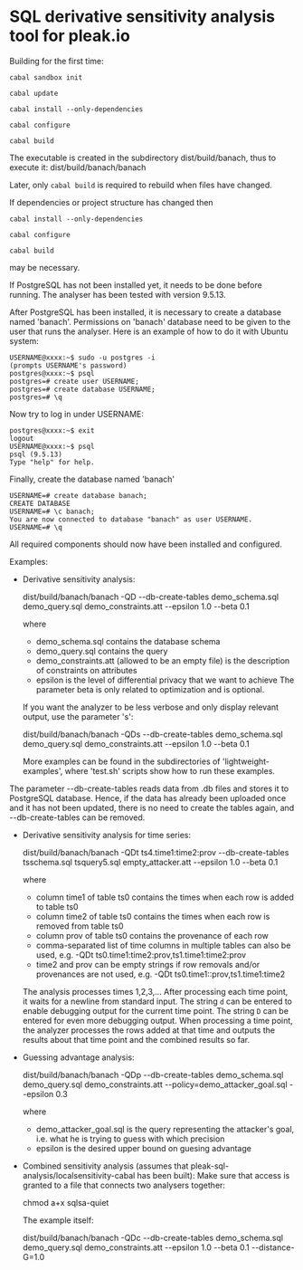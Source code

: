 # SQL derivative sensitivity analysis tool for pleak.io

Building for the first time:

`cabal sandbox init`

`cabal update`

`cabal install --only-dependencies`

`cabal configure`

`cabal build`

The executable is created in the subdirectory dist/build/banach, thus to execute it:
    dist/build/banach/banach

Later, only 
`cabal build`
is required to rebuild when files have changed.

If dependencies or project structure has changed then

`cabal install --only-dependencies`

`cabal configure`

`cabal build`

may be necessary.


If PostgreSQL has not been installed yet, it needs to be done before running. The analyser has been tested with version 9.5.13.

After PostgreSQL has been installed, it is necessary to create a database named 'banach'.
Permissions on 'banach' database need to be given to the user that runs the analyser.
Here is an example of how to do it with Ubuntu system:

    USERNAME@xxxx:~$ sudo -u postgres -i
    (prompts USERNAME's password)
    postgres@xxxx:~$ psql
    postgres=# create user USERNAME;
    postgres=# create database USERNAME;
    postgres=# \q

Now try to log in under USERNAME:

    postgres@xxxx:~$ exit
    logout
    USERNAME@xxxx:~$ psql
    psql (9.5.13)
    Type "help" for help.

Finally, create the database named 'banach'

    USERNAME=# create database banach;
    CREATE DATABASE
    USERNAME=# \c banach;
    You are now connected to database "banach" as user USERNAME.
    USERNAME=# \q

All required components should now have been installed and configured.

Examples:

 * Derivative sensitivity analysis:

      dist/build/banach/banach -QD --db-create-tables demo_schema.sql demo_query.sql demo_constraints.att --epsilon 1.0 --beta 0.1

   where
    - demo_schema.sql contains the database schema
    - demo_query.sql contains the query
    - demo_constraints.att (allowed to be an empty file) is the description of constraints on attributes
    - epsilon is the level of differential privacy that we want to achieve
    The parameter beta is only related to optimization and is optional.

    If you want the analyzer to be less verbose and only display relevant output, use the parameter 's':

      dist/build/banach/banach -QDs --db-create-tables demo_schema.sql demo_query.sql demo_constraints.att --epsilon 1.0 --beta 0.1

    More examples can be found in the subdirectories of 'lightweight-examples', where 'test.sh' scripts show how to run these examples.

The parameter --db-create-tables reads data from .db files and stores it to PostgreSQL database. Hence, if the data has already been uploaded once and it has not been updated, there is no need to create the tables again, and --db-create-tables can be removed.

 * Derivative sensitivity analysis for time series:

      dist/build/banach/banach -QDt ts4.time1:time2:prov --db-create-tables tsschema.sql tsquery5.sql empty_attacker.att --epsilon 1.0 --beta 0.1

   where
   - column time1 of table ts0 contains the times when each row is added to table ts0
   - column time2 of table ts0 contains the times when each row is removed from table ts0
   - column prov of table ts0 contains the provenance of each row
   - comma-separated list of time columns in multiple tables can also be used, e.g. -QDt ts0.time1:time2:prov,ts1.time1:time2:prov
   - time2 and prov can be empty strings if row removals and/or provenances are not used, e.g. -QDt ts0.time1::prov,ts1.time1:time2

   The analysis processes times 1,2,3,...
   After processing each time point, it waits for a newline from standard input.
   The string `d` can be entered to enable debugging output for the current time point.
   The string `D` can be entered for even more debugging output.
   When processing a time point, the analyzer processes the rows added at that time and outputs the results about
   that time point and the combined results so far.

 * Guessing advantage analysis:

     dist/build/banach/banach -QDp --db-create-tables demo_schema.sql demo_query.sql demo_constraints.att --policy=demo_attacker_goal.sql --epsilon 0.3

   where
   - demo_attacker_goal.sql is the query representing the attacker's goal, i.e. what he is trying to guess with which precision
   - epsilon is the desired upper bound on guesing advantage

 * Combined sensitivity analysis (assumes that pleak-sql-analysis/localsensitivity-cabal has been built):
   Make sure that access is granted to a file that connects two analysers together:

     chmod a+x sqlsa-quiet

   The example itself:

     dist/build/banach/banach -QDc --db-create-tables demo_schema.sql demo_query.sql demo_constraints.att --epsilon 1.0 --beta 0.1 --distance-G=1.0

